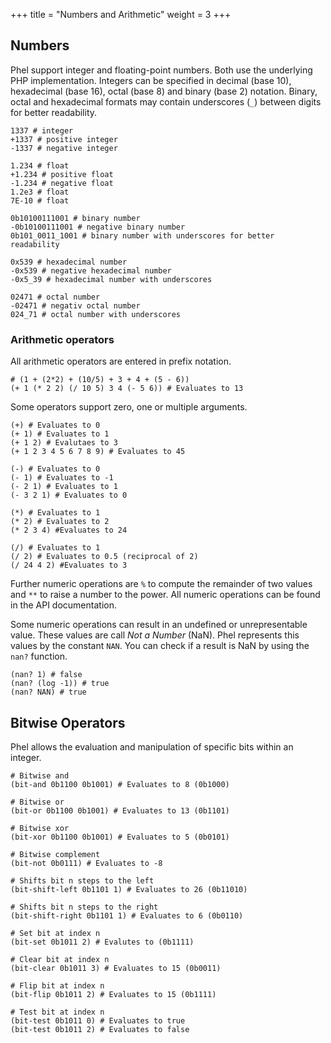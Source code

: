 +++
title = "Numbers and Arithmetic"
weight = 3
+++

## Numbers

Phel support integer and floating-point numbers. Both use the underlying PHP implementation. Integers can be specified
in decimal (base 10), hexadecimal (base 16), octal (base 8) and binary (base 2) notation. Binary, octal and hexadecimal
formats may contain underscores (`_`) between digits for better readability.

```phel
1337 # integer
+1337 # positive integer
-1337 # negative integer

1.234 # float
+1.234 # positive float
-1.234 # negative float
1.2e3 # float
7E-10 # float

0b10100111001 # binary number
-0b10100111001 # negative binary number
0b101_0011_1001 # binary number with underscores for better readability

0x539 # hexadecimal number
-0x539 # negative hexadecimal number
-0x5_39 # hexadecimal number with underscores

02471 # octal number
-02471 # negativ octal number
024_71 # octal number with underscores
```

### Arithmetic operators

All arithmetic operators are entered in prefix notation.

```phel
# (1 + (2*2) + (10/5) + 3 + 4 + (5 - 6))
(+ 1 (* 2 2) (/ 10 5) 3 4 (- 5 6)) # Evaluates to 13
```

Some operators support zero, one or multiple arguments.

```phel
(+) # Evaluates to 0
(+ 1) # Evaluates to 1
(+ 1 2) # Evalutaes to 3
(+ 1 2 3 4 5 6 7 8 9) # Evaluates to 45

(-) # Evaluates to 0
(- 1) # Evaluates to -1
(- 2 1) # Evaluates to 1
(- 3 2 1) # Evaluates to 0

(*) # Evaluates to 1
(* 2) # Evaluates to 2
(* 2 3 4) #Evaluates to 24

(/) # Evaluates to 1
(/ 2) # Evaluates to 0.5 (reciprocal of 2)
(/ 24 4 2) #Evaluates to 3
```

Further numeric operations are `%` to compute the remainder of two values and `**` to raise a number to the power. All numeric operations can be found in the API documentation.

Some numeric operations can result in an undefined or unrepresentable value. These values are call _Not a Number_ (NaN). Phel represents this values by the constant `NAN`. You can check if a result is NaN by using the `nan?` function.

```phel
(nan? 1) # false
(nan? (log -1)) # true
(nan? NAN) # true
```

## Bitwise Operators

Phel allows the evaluation and manipulation of specific bits within an integer.

```phel
# Bitwise and
(bit-and 0b1100 0b1001) # Evaluates to 8 (0b1000)

# Bitwise or
(bit-or 0b1100 0b1001) # Evaluates to 13 (0b1101)

# Bitwise xor
(bit-xor 0b1100 0b1001) # Evaluates to 5 (0b0101)

# Bitwise complement
(bit-not 0b0111) # Evaluates to -8

# Shifts bit n steps to the left
(bit-shift-left 0b1101 1) # Evaluates to 26 (0b11010)

# Shifts bit n steps to the right
(bit-shift-right 0b1101 1) # Evaluates to 6 (0b0110)

# Set bit at index n
(bit-set 0b1011 2) # Evalutes to (0b1111)

# Clear bit at index n
(bit-clear 0b1011 3) # Evaluates to 15 (0b0011)

# Flip bit at index n
(bit-flip 0b1011 2) # Evaluates to 15 (0b1111)

# Test bit at index n
(bit-test 0b1011 0) # Evaluates to true
(bit-test 0b1011 2) # Evaluates to false
```